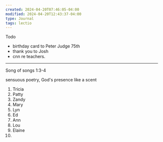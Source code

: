 ```yaml
---
created: 2024-04-20T07:46:05-04:00
modified: 2024-04-20T12:43:37-04:00
type: Journal
tags: lectio
---
```


Todo

- birthday card to Peter Judge 75th
- thank you to Josh
- cnn re teachers. 

---

Song of songs 1:3-4

sensuous poetry, God's presence like a scent

1. Tricia
2. Patty
3. Zandy
4. Mary
5. Lyn
6. Ed
7. Ann
8. Lou
9. Elaine
10.
